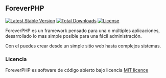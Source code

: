 ## ForeverPHP

[![Latest Stable Version](https://poser.pugx.org/foreverphp/framework/v/stable)](https://packagist.org/packages/foreverphp/framework)
[![Total Downloads](https://poser.pugx.org/foreverphp/framework/downloads)](https://packagist.org/packages/foreverphp/framework)
[![License](https://poser.pugx.org/foreverphp/framework/license)](https://packagist.org/packages/foreverphp/framework)

ForeverPHP es un framework pensado para una o múltiples aplicaciones, desarrollado lo mas simple posible para una fácil administración.

Con el puedes crear desde un simple sitio web hasta complejos sistemas.

### Licencia

ForeverPHP es software de código abierto bajo licencia [MIT licence](http://opensource.org/licences/MIT)
